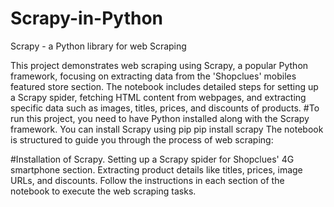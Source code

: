 # Scrapy-in-Python
Scrapy - a Python library for web Scraping

This project demonstrates web scraping using Scrapy, a popular Python framework, focusing on extracting data from the 'Shopclues' mobiles featured store section. The notebook includes detailed steps for setting up a Scrapy spider, fetching HTML content from webpages, and extracting specific data such as images, titles, prices, and discounts of products.
#To run this project, you need to have Python installed along with the Scrapy framework. You can install Scrapy using pip
pip install scrapy
The notebook is structured to guide you through the process of web scraping:

#Installation of Scrapy.
Setting up a Scrapy spider for Shopclues' 4G smartphone section.
Extracting product details like titles, prices, image URLs, and discounts.
Follow the instructions in each section of the notebook to execute the web scraping tasks.
